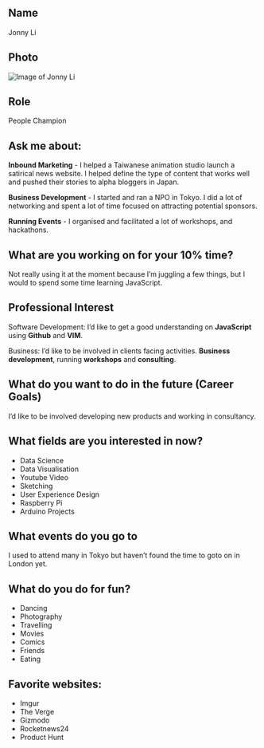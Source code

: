 ## Name
Jonny Li

## Photo
![Image of Jonny Li](https://pbs.twimg.com/profile_images/2795690773/0a58befbaa7145650db031e3f02933f6.jpeg)

## Role
People Champion

## Ask me about:
**Inbound Marketing** - I helped a Taiwanese animation studio launch a satirical news website. I helped define the type of content that works well and pushed their stories to alpha bloggers in Japan.

**Business Development** - I started and ran a NPO in Tokyo. I did a lot of networking and spent a lot of time focused on attracting potential sponsors.

**Running Events** - I organised and facilitated a lot of workshops, and hackathons.

## What are you working on for your 10% time?
Not really using it at the moment because I’m juggling a few things, but I would to spend some time learning JavaScript.

## Professional Interest 
Software Development: 
I’d like to get a good understanding on **JavaScript** using **Github** and **VIM**.

Business: 
I’d like to be involved in clients facing activities. **Business development**, running **workshops** and **consulting**.

## What do you want to do in the future (Career Goals)
I’d like to be involved developing new products and working in consultancy.

## What fields are you interested in now?
- Data Science
- Data Visualisation 
- Youtube Video
- Sketching
- User Experience Design
- Raspberry Pi
- Arduino Projects

## What events do you go to
I used to attend many in Tokyo but haven’t found the time to goto on in London yet.

## What do you do for fun?
- Dancing
- Photography
- Travelling
- Movies
- Comics 
- Friends
- Eating

## Favorite websites:
- Imgur
- The Verge
- Gizmodo
- Rocketnews24
- Product Hunt

